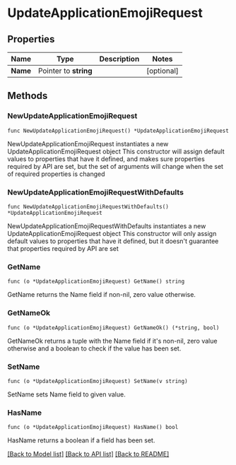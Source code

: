 # UpdateApplicationEmojiRequest

## Properties

Name | Type | Description | Notes
------------ | ------------- | ------------- | -------------
**Name** | Pointer to **string** |  | [optional] 

## Methods

### NewUpdateApplicationEmojiRequest

`func NewUpdateApplicationEmojiRequest() *UpdateApplicationEmojiRequest`

NewUpdateApplicationEmojiRequest instantiates a new UpdateApplicationEmojiRequest object
This constructor will assign default values to properties that have it defined,
and makes sure properties required by API are set, but the set of arguments
will change when the set of required properties is changed

### NewUpdateApplicationEmojiRequestWithDefaults

`func NewUpdateApplicationEmojiRequestWithDefaults() *UpdateApplicationEmojiRequest`

NewUpdateApplicationEmojiRequestWithDefaults instantiates a new UpdateApplicationEmojiRequest object
This constructor will only assign default values to properties that have it defined,
but it doesn't guarantee that properties required by API are set

### GetName

`func (o *UpdateApplicationEmojiRequest) GetName() string`

GetName returns the Name field if non-nil, zero value otherwise.

### GetNameOk

`func (o *UpdateApplicationEmojiRequest) GetNameOk() (*string, bool)`

GetNameOk returns a tuple with the Name field if it's non-nil, zero value otherwise
and a boolean to check if the value has been set.

### SetName

`func (o *UpdateApplicationEmojiRequest) SetName(v string)`

SetName sets Name field to given value.

### HasName

`func (o *UpdateApplicationEmojiRequest) HasName() bool`

HasName returns a boolean if a field has been set.


[[Back to Model list]](../README.md#documentation-for-models) [[Back to API list]](../README.md#documentation-for-api-endpoints) [[Back to README]](../README.md)


